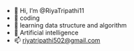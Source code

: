 - 👋 Hi, I’m @RiyaTripathi11
- 👀  coding
- 🌱 learning data structure and algorithm
- 💞️  Artificial intelligence 
- 📫 riyatripathi502@gmail.com

<!---
RiyaTripathi11/RiyaTripathi11 is a ✨ special ✨ repository because its `README.md` (this file) appears on your GitHub profile.
You can click the Preview link to take a look at your changes.
--->
